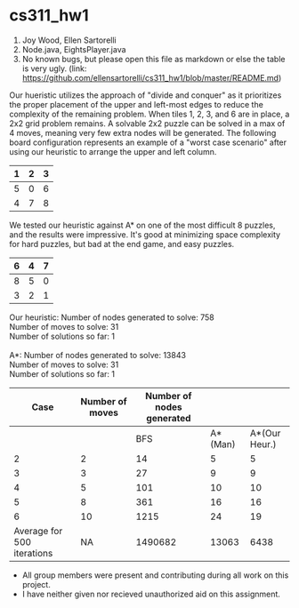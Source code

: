 # cs311_hw1
1. Joy Wood, Ellen Sartorelli
2. Node.java, EightsPlayer.java
3. No known bugs, but please open this file as markdown or else the table is very ugly. (link: https://github.com/ellensartorelli/cs311_hw1/blob/master/README.md)

Our hueristic utilizes the approach of "divide and conquer" as it prioritizes the proper placement of the upper and left-most edges to  reduce the complexity of the remaining problem. When tiles 1, 2, 3, and 6 are in place, a 2x2 grid problem remains. A solvable 2x2 puzzle can be solved in a max of 4 moves, meaning very few extra nodes will be generated. The following board configuration represents an example of a "worst case scenario" after using our heuristic to arrange the upper and left column. 

|   1|   2|   3|
|---|---|---|
|   5|   0|   6|
|   4|   7|   8|

We tested our heuristic against A* on one of the most difficult 8 puzzles, and the results were impressive. It's good at minimizing space complexity for hard puzzles, but bad at the end game, and easy puzzles. 

|   6|   4|   7|
|---|---|---|
|   8|   5|   0|
|  3|   2|  1|

Our heuristic:
Number of nodes generated to solve: 758<br />
Number of moves to solve: 31<br />
Number of solutions so far: 1<br />
<br />
A*:
Number of nodes generated to solve: 13843<br />
Number of moves to solve: 31<br />
Number of solutions so far: 1<br />

|Case   	|  Number of moves 	|   Number of nodes generated	|   	|   	|
|---	|---	|---	|---	|---	|
|   	|   	|   BFS	|  A*(Man) 	| A*(Our Heur.)  	|
|   2	|  2 	|   14	|   5	|   5	|
|   3	|  3 	|   27	|   9	|   9	|
|   4	|  5 	|   101	|   10	|   10	|
|   5	|  8 	|  361 	|   16	|  16 	|
|   6	|   10	|   1215	|  24 	|   19	|
|  Average for 500 iterations	|  NA 	|  1490682  	|  13063 	|  6438 	|



 * All group members were present and contributing during all work on this project.
 * I have neither given nor recieved unauthorized aid on this assignment.

